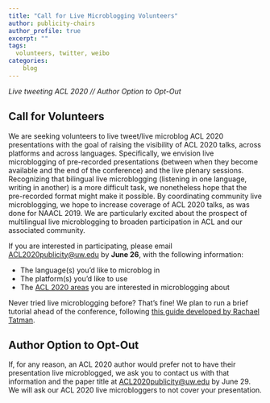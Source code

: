 ```yaml
---
title: "Call for Live Microblogging Volunteers"
author: publicity-chairs
author_profile: true
excerpt: ""
tags:
  volunteers, twitter, weibo
categories:
    blog
---
```


<i> Live tweeting ACL 2020 // Author Option to Opt-Out </i>

<h2>Call for Volunteers</h2>

We are seeking volunteers to live tweet/live microblog ACL 2020 presentations with the goal of raising the visibility of ACL 2020 talks, across platforms and across languages. Specifically, we envision live microblogging of pre-recorded presentations (between when they become available and the end of the conference) and the live plenary sessions. Recognizing that bilingual live microblogging (listening in one language, writing in another) is a more difficult task, we nonetheless hope that the pre-recorded format might make it possible. By coordinating community live microblogging, we hope to increase coverage of ACL 2020 talks, as was done for NAACL 2019. We are particularly excited about the prospect of multilingual live microblogging to broaden participation in ACL and our associated community.

If you are interested in participating, please email [ACL2020publicity@uw.edu](ACL2020publicity@uw.edu) by <b>June 26</b>, with the following information:
- The language(s) you’d like to microblog in
- The platform(s) you’d like to use
- The [ACL 2020 areas](https://acl2020.org/calls/papers/#submissions) you are interested in microblogging about

Never tried live microblogging before? That’s fine! We plan to run a brief tutorial ahead of the conference, following [this guide developed by Rachael Tatman](http://www.rctatman.com/Livetweeting-Guide/).

<h2>Author Option to Opt-Out</h2>

If, for any reason, an ACL 2020 author would prefer not to have their presentation live microblogged, we ask you to contact us with that information and the paper title at [ACL2020publicity@uw.edu](ACL2020publicity@uw.edu) by June 29. We will ask our ACL 2020 live microbloggers to not cover your presentation.

